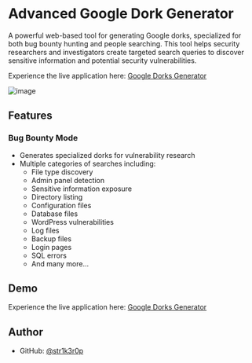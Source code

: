 # Advanced Google Dork Generator

A powerful web-based tool for generating Google dorks, specialized for both bug bounty hunting and people searching. This tool helps security researchers and investigators create targeted search queries to discover sensitive information and potential security vulnerabilities.

Experience the live application here: [Google Dorks Generator](https://str1k3r0p.github.io/GoogleDorks/)

![image](https://github.com/user-attachments/assets/93557803-85bb-4632-82d4-0044b84cdf98)

## Features

### Bug Bounty Mode
- Generates specialized dorks for vulnerability research
- Multiple categories of searches including:
  - File type discovery
  - Admin panel detection
  - Sensitive information exposure
  - Directory listing
  - Configuration files
  - Database files
  - WordPress vulnerabilities
  - Log files
  - Backup files
  - Login pages
  - SQL errors
  - And many more...
## Demo

Experience the live application here: [Google Dorks Generator](https://str1k3r0p.github.io/GoogleDorks/)

## Author

- GitHub: [@str1k3r0p](https://github.com/str1k3e0p)
